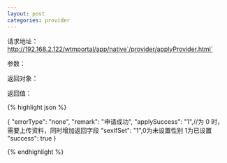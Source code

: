 ```yaml
---
layout: post
categories: provider
---
```

请求地址：http://192.168.2.122/wtmportal/app/native`/provider/applyProvider.html`

参数：

返回对象：


返回值：

{% highlight json %}

{
    "errorType": "none",
    "remark": "申请成功",
    "applySuccess": "1",//为 0 时，需要上传资料，同时增加返回字段 "sexIfSet": "1",0为未设置性别 1为已设置
    "success": true
}

{% endhighlight %}

